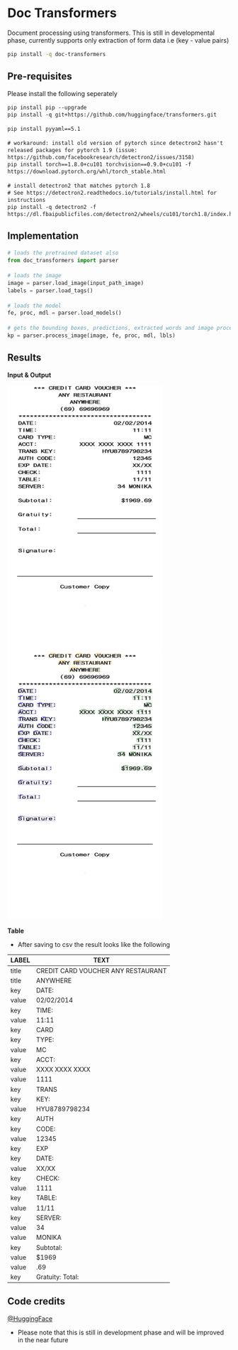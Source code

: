 # Doc Transformers
Document processing using transformers. This is still in developmental phase, currently supports only extraction of form data i.e (key - value pairs)

```bash
pip install -q doc-transformers
```

## Pre-requisites

Please install the following seperately
```
pip install pip --upgrade
pip install -q git+https://github.com/huggingface/transformers.git

pip install pyyaml==5.1

# workaround: install old version of pytorch since detectron2 hasn't released packages for pytorch 1.9 (issue: https://github.com/facebookresearch/detectron2/issues/3158)
pip install torch==1.8.0+cu101 torchvision==0.9.0+cu101 -f https://download.pytorch.org/whl/torch_stable.html

# install detectron2 that matches pytorch 1.8
# See https://detectron2.readthedocs.io/tutorials/install.html for instructions
pip install -q detectron2 -f https://dl.fbaipublicfiles.com/detectron2/wheels/cu101/torch1.8/index.html
```

## Implementation

```python
# loads the pretrained dataset also 
from doc_transformers import parser

# loads the image
image = parser.load_image(input_path_image)
labels = parser.load_tags()

# loads the model
fe, proc, mdl = parser.load_models()

# gets the bounding boxes, predictions, extracted words and image processed
kp = parser.process_image(image, fe, proc, mdl, lbls)
```

## Results

**Input & Output**

<p float="left">
<img src="/bill7.png" width="350" height="600">
<img src="/output.png" width="350" height="600">
</p>

**Table**

- After saving to csv the result looks like the following

| LABEL | TEXT                               |
| ----- | ---------------------------------- |
| title | CREDIT CARD VOUCHER ANY RESTAURANT |
| title | ANYWHERE                           |
| key   | DATE:                              |
| value | 02/02/2014                         |
| key   | TIME:                              |
| value | 11:11                              |
| key   | CARD                               |
| key   | TYPE:                              |
| value | MC                                 |
| key   | ACCT:                              |
| value | XXXX XXXX XXXX                     |
| value | 1111                               |
| key   | TRANS                              |
| key   | KEY:                               |
| value | HYU8789798234                      |
| key   | AUTH                               |
| key   | CODE:                              |
| value | 12345                              |
| key   | EXP                                |
| key   | DATE:                              |
| value | XX/XX                              |
| key   | CHECK:                             |
| value | 1111                               |
| key   | TABLE:                             |
| value | 11/11                              |
| key   | SERVER:                            |
| value | 34                                 |
| value | MONIKA                             |
| key   | Subtotal:                          |
| value | $1969                              |
| value | .69                                |
| key   | Gratuity: Total:                   |

## Code credits

[@HuggingFace](https://huggingface.co/)

- Please note that this is still in development phase and will be improved in the near future
